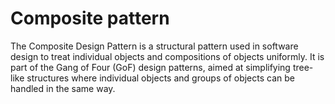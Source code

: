 # Composite pattern

The Composite Design Pattern is a structural pattern used in software design to treat individual objects and compositions of objects uniformly. It is part of the Gang of Four (GoF) design patterns, aimed at simplifying tree-like structures where individual objects and groups of objects can be handled in the same way.